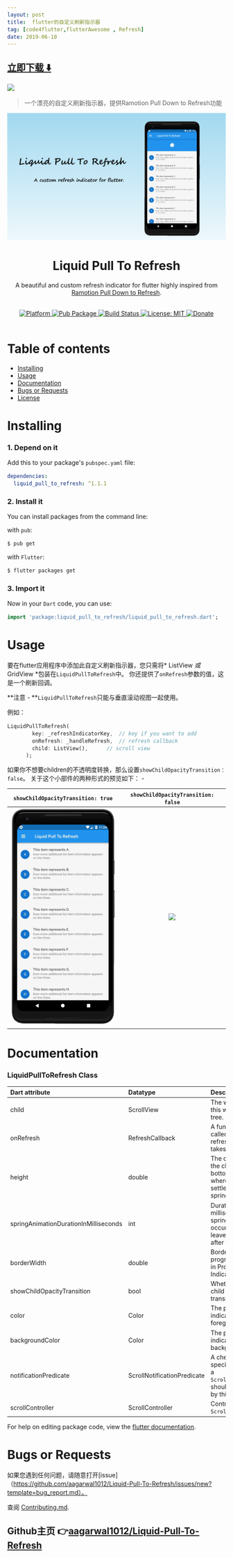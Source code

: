 ```yaml
---
layout: post
title:  flutter的自定义刷新指示器
tag: [code4flutter,flutterAwesome , Refresh]
date: 2019-06-10
---
```


 


## [立即下载 ️⬇️ ](https://codeload.github.com/aagarwal1012/Liquid-Pull-To-Refresh/zip/master) 


 
![](https://flutterawesome.com/content/images/2019/06/Liquid-Pull-To-Refresh.jpg)
 
>
> 一个漂亮的自定义刷新指示器，提供Ramotion Pull Down to Refresh功能
>

 
<div align="center"><img src="https://github.com/aagarwal1012/Liquid-Pull-To-Refresh/blob/master/display/cover.png?raw=true"/></div>

# <div align="center">Liquid Pull To Refresh</div>
<div align="center"><p>A beautiful and custom refresh indicator for flutter highly inspired from <a href="https://dribbble.com/shots/1797373-Pull-Down-To-Refresh">Ramotion Pull Down to Refresh</a>.</p></div><br>

<div align="center">
	<a href="https://flutter.io">
    <img src="https://img.shields.io/badge/Platform-Flutter-yellow.svg"
      alt="Platform" />
  </a>
  	<a href="https://pub.dartlang.org/packages/liquid_pull_to_refresh">
    <img src="https://img.shields.io/pub/v/liquid_pull_to_refresh.svg"
      alt="Pub Package" />
  </a>
  	<a href="https://travis-ci.com/aagarwal1012/Liquid-Pull-To-Refresh">
    <img src="https://travis-ci.com/aagarwal1012/Liquid-Pull-To-Refresh.svg?token=pXLTRcXnVLpccbxqiWBi&branch=master"
      alt="Build Status" />
  </a>
  	<a href="https://opensource.org/licenses/MIT">
    <img src="https://img.shields.io/badge/License-MIT-red.svg"
      alt="License: MIT" />
  </a>
	
	
  </a>
  	<a href="https://www.paypal.me/aagarwal1012">
    <img src="https://img.shields.io/badge/Donate-PayPal-green.svg"
      alt="Donate" />
  </a>
</div><br>

# Table of contents

  * [Installing](#installing)
  * [Usage](#usage)
  * [Documentation](#documentation)
  * [Bugs or Requests](#bugs-or-requests)
  * [License](#license)

# Installing

### 1. Depend on it
Add this to your package's `pubspec.yaml` file:

```yaml
dependencies:
  liquid_pull_to_refresh: ^1.1.1
```

### 2. Install it

You can install packages from the command line:

with `pub`:

```css
$ pub get
```

with `Flutter`:

```css
$ flutter packages get
```

### 3. Import it

Now in your `Dart` code, you can use: 

```dart
import 'package:liquid_pull_to_refresh/liquid_pull_to_refresh.dart';
```


# Usage

要在flutter应用程序中添加此自定义刷新指示器，您只需将* ListView *或* GridView *包装在`LiquidPullToRefresh`中。 你还提供了`onRefresh`参数的值，这是一个刷新回调。

**注意 -  **`LiquidPullToRefresh`只能与垂直滚动视图一起使用。

例如：

```dart
LiquidPullToRefresh(
        key: _refreshIndicatorKey,	// key if you want to add
        onRefresh: _handleRefresh,	// refresh callback
        child: ListView(),		// scroll view
      );
```

如果你不想要children的不透明度转换，那么设置`showChildOpacityTransition：false`。 关于这个小部件的两种形式的预览如下： - 


<div align="center">
<table>
<thead>
<tr>
<th style="text-align:center"><code>showChildOpacityTransition: true</code></th>
<th style="text-align:center"><code>showChildOpacityTransition: false</code></th>
</tr>
</thead>
<tbody>
<tr>
<td style="text-align:center"><img src="https://github.com/aagarwal1012/Liquid-Pull-To-Refresh/blob/master/display/liquid.gif?raw=true" height = "500px"/></td>
<td style="text-align:center"><img src="https://github.com/aagarwal1012/Liquid-Pull-To-Refresh/blob/master/display/liquid_false.gif?raw=true" height = "500px"/></td>
</tr>
</tbody>
</table>
</div>

# Documentation

### LiquidPullToRefresh Class

| Dart attribute                        | Datatype                    | Description                                                  |     Default Value     |
| :------------------------------------ | :-------------------------- | :----------------------------------------------------------- | :-------------------: |
| child                                 | ScrollView                  | The widget below this widget in the tree.                    |       @required       |
| onRefresh                             | RefreshCallback             | A function that's called when the refreshing of page takes place. |       @required       |
| height                                | double                      | The distance from the child's top or bottom edge to where the box will settle after the spring effect. |         100.0         |
| springAnimationDurationInMilliseconds | int                         | Duration in milliseconds of springy effect that occurs when we leave dragging after full drag. |         1000          |
| borderWidth                           | double                      | Border width of progressing circle in Progressing Indicator. |          2.0          |
| showChildOpacityTransition            | bool                        | Whether to show child opacity transition or not.             |         true          |
| color                                 | Color                       | The progress indicator's foreground color.                   | ThemeData.accentColor |
| backgroundColor                       | Color                       | The progress indicator's background color.                   | ThemeData.canvasColor |
| notificationPredicate                 | ScrollNotificationPredicate | A check that specifies whether a `ScrollNotification` should be handled by this widget. |         null          |
| scrollController                      | ScrollController            | Controls the `ScrollView` child.                             |         null          |

For help on editing package code, view the [flutter documentation](https://flutter.io/developing-packages/).

# Bugs or Requests

如果您遇到任何问题，请随意打开[issue]（https://github.com/aagarwal1012/Liquid-Pull-To-Refresh/issues/new?template=bug_report.md）。 

查阅 [Contributing.md](https://github.com/aagarwal1012/Liquid-Pull-To-Refresh/blob/master/CONTRIBUTING.md).
 

## Github主页 👉[aagarwal1012/Liquid-Pull-To-Refresh](http://github.com/aagarwal1012/Liquid-Pull-To-Refresh)